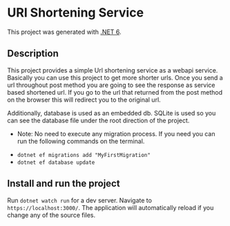 # URl Shortening Service
This project was generated with [.NET 6](https://dotnet.microsoft.com/en-us/download/dotnet/6.0). 

## Description
This project provides a simple Url shortening service as a webapi service. Basically you can use this project to get more shorter urls. 
Once you send a url throughout post method you are going to see the response as service based shortened url. If you go to the url that returned from the post method 
on the browser this will redirect you to the original url.

Additionally, database is used as an embedded db. SQLite is used so you can see the database file under the root direction of the project.

* Note: No need to execute any migration process. If you need you can run the following commands on the terminal.

 - `dotnet ef migrations add "MyFirstMigration"`
 - `dotnet ef database update`

## Install and run the project

Run `dotnet watch run` for a dev server. Navigate to `https://localhost:3000/`. The application will automatically reload if you change any of the source files.
